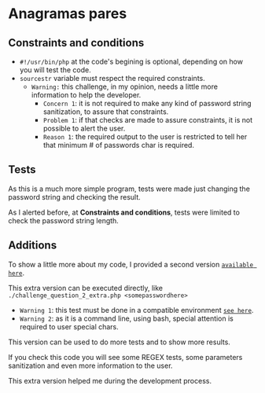 # Anagramas pares 
## Constraints and conditions
- `#!/usr/bin/php` at the code's begining is optional, depending on how you will test the code.
- `sourcestr` variable must respect the required constraints.
  - `Warning:` this challenge, in my opinion, needs a little more information to help the developer.
     - `Concern 1`: it is not required to make any kind of password string sanitization, to assure that constraints.
     - `Problem 1`: if that checks are made to assure constraints, it is not possible to alert the user.
     - `Reason 1`: the required output to the user is restricted to tell her that minimum # of passwords char is required.

## Tests

As this is a much more simple program, tests were made just changing the password string and checking the result.

As I alerted before, at **Constraints and conditions**, tests were limited to check the password string length.

## Additions

To show a little more about my code, I provided a second version [`available here`](challenge_question_2_extra.php).

This extra version can be executed directly, like `./challenge_question_2_extra.php <somepasswordhere>`
- `Warning 1`: this test must be done in a compatible environment [`see here`](/README.md).
- `Warning 2`: as it is a command line, using bash, special attention is required to user special chars.

This version can be used to do more tests and to show more results.

If you check this code you will see some REGEX tests, some parameters sanitization and even more information to the user.

This extra version helped me during the development process.

